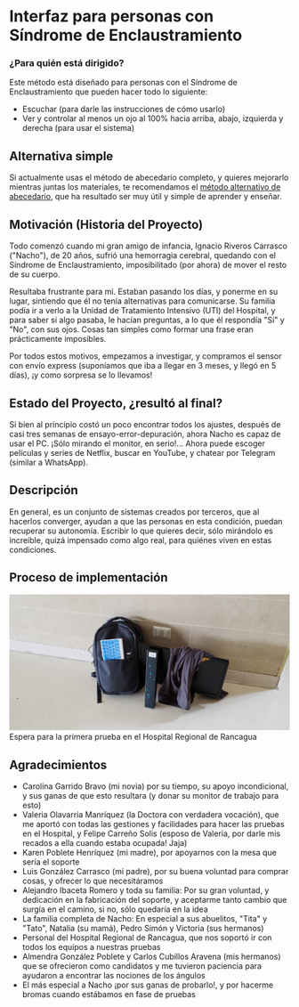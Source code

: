 # Interfaz para personas con Síndrome de Enclaustramiento

### ¿Para quién está dirigido?

Este método está diseñado para personas con el Síndrome de Enclaustramiento que pueden hacer todo lo siguiente:

- Escuchar (para darle las instrucciones de cómo usarlo)
- Ver y controlar al menos un ojo al 100% hacia arriba, abajo, izquierda y derecha (para usar el sistema)

## Alternativa simple

Si actualmente usas el método de abecedario completo, y quieres mejorarlo mientras juntas los materiales, te recomendamos el [método alternativo de abecedario](https://github.com/sebacarrasco93/enclaustramiento/blob/master/alternativo.md), que ha resultado ser muy útil y simple de aprender y enseñar.

## Motivación (Historia del Proyecto)

Todo comenzó cuando mi gran amigo de infancia, Ignacio Riveros Carrasco ("Nacho"), de 20 años, sufrió una hemorragia cerebral, quedando con el Síndrome de Enclaustramiento, imposibilitado (por ahora) de mover el resto de su cuerpo.

Resultaba frustrante para mi. Estaban pasando los días, y ponerme en su lugar, sintiendo que él no tenía alternativas para comunicarse. Su familia podía ir a verlo a la Unidad de Tratamiento Intensivo (UTI) del Hospital, y para saber si algo pasaba, le hacían preguntas, a lo que él respondía "Sí" y "No", con sus ojos. Cosas tan simples como formar una frase eran prácticamente imposibles.

Por todos estos motivos, empezamos a investigar, y compramos el sensor con envío express (suponíamos que iba a llegar en 3 meses, y llegó en 5 días), ¡y como sorpresa se lo llevamos!

## Estado del Proyecto, ¿resultó al final?

Si bien al principio costó un poco encontrar todos los ajustes, después de casi tres semanas de ensayo-error-depuración, ahora Nacho es capaz de usar el PC. ¡Sólo mirando el monitor, en serio!... Ahora puede escoger películas y series de Netflix, buscar en YouTube, y chatear por Telegram (similar a WhatsApp).

## Descripción

En general, es un conjunto de sistemas creados por terceros, que al hacerlos converger, ayudan a que las personas en esta condición, puedan recuperar su autonomía. Escribir lo que quieres decir, sólo mirándolo es increíble, quizá impensado como algo real, para quiénes viven en estas condiciones.

## Proceso de implementación

![Espera para primera prueba en Hospital Regional de Rancagua](https://raw.githubusercontent.com/sebacarrasco93/enclaustramiento/master/fotos/20190109_110934.jpg)
Espera para la primera prueba en el Hospital Regional de Rancagua

## Agradecimientos

- Carolina Garrido Bravo (mi novia) por su tiempo, su apoyo incondicional, y sus ganas de que esto resultara (y donar su monitor de trabajo para esto)
- Valeria Olavarría Manríquez (la Doctora con verdadera vocación), que me aportó con todas las gestiones y facilidades para hacer las pruebas en el Hospital, y Felipe Carreño Solis (esposo de Valeria, por darle mis recados a ella cuando estaba ocupada! Jaja)
- Karen Poblete Henríquez (mi madre), por apoyarnos con la mesa que sería el soporte
- Luis González Carrasco (mi padre), por su buena voluntad para comprar cosas, y ofrecer lo que necesitáramos
- Alejandro Ibaceta Romero y toda su familia: Por su gran voluntad, y dedicación en la fabricación del soporte, y aceptarme tanto cambio que surgía en el camino, si no, sólo quedaría en la idea
- La familia completa de Nacho: En especial a sus abuelitos, "Tita" y "Tato", Natalia (su mamá), Pedro Simón y Victoria (sus hermanos)
- Personal del Hospital Regional de Rancagua, que nos soportó ir con todos los equipos a nuestras pruebas
- Almendra González Poblete y Carlos Cubillos Aravena (mis hermanos) que se ofrecieron como candidatos y me tuvieron paciencia para ayudaron a encontrar las nociones de los ángulos
- El más especial a Nacho ¡por sus ganas de probarlo!, y por hacerme bromas cuando estábamos en fase de pruebas